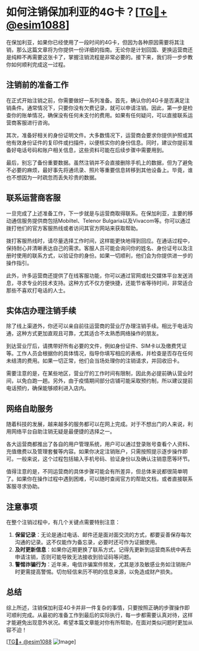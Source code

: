 # 如何注销保加利亚的4G卡？[[TG💪+ @esim1088](https://t.me/s/esim1088)]

在保加利亚，如果你已经使用了一段时间的4G卡，但因为各种原因需要将其注销，那么这篇文章将为你提供一份详细的指南。无论你是计划回国、更换运营商还是纯粹不再需要这张卡了，掌握注销流程是非常必要的。接下来，我们将一步步教你如何顺利完成这一过程。

## 注销前的准备工作

在正式开始注销之前，你需要做好一系列准备。首先，确认你的4G卡是否满足注销条件。通常情况下，只要你没有欠费记录，就可以申请注销。因此，第一步是检查你的账单情况，确保没有任何未支付的费用。如果有任何疑问，可以直接联系运营商客服进行咨询。

其次，准备好相关的身份证明文件。大多数情况下，运营商会要求你提供护照或其他有效身份证件的复印件或扫描件，以便核实你的身份信息。同时，建议你提前准备好电话号码和账户相关信息，这些资料可能在后续步骤中需要用到。

最后，别忘了备份重要数据。虽然注销并不会直接删除手机上的数据，但为了避免不必要的麻烦，最好事先将通讯录、照片等重要信息转移到其他设备上。毕竟，谁也不想因为一时疏忽而丢失珍贵的数据。

## 联系运营商客服

一旦完成了上述准备工作，下一步就是与运营商取得联系。在保加利亚，主要的移动通信服务提供商包括Mobiltel、Telenor Bulgaria以及Vivacom等。你可以通过拨打他们的官方客服热线或者访问其官方网站来获取帮助。

拨打客服热线时，请尽量选择工作时间，这样能更快地得到回应。在通话过程中，保持耐心并清晰表达自己的需求。客服人员可能会询问你的姓名、身份证号以及注册时使用的联系方式，以验证你的身份。如果一切顺利，他们会为你提供进一步的操作指引。

此外，许多运营商还提供了在线客服功能，你可以通过官网或社交媒体平台发送消息，寻求专业的技术支持。这种方式不仅方便快捷，还能节省等待时间，非常适合那些不喜欢打电话的人士。

## 实体店办理注销手续

除了线上渠道外，你还可以亲自前往运营商的营业厅办理注销手续。相比于电话沟通，这种方式更加直观且可靠，尤其适合不太熟悉网络操作的朋友。

到达营业厅后，请携带好所有必要的文件，例如身份证件、SIM卡以及缴费凭证等。工作人员会根据你的具体情况，指导你填写相应的表格，并检查是否存在任何未结清的费用。如果一切正常，他们会当场处理你的注销请求，并回收旧卡。

需要注意的是，在某些地区，营业厅的工作时间有限制，因此务必提前确认营业时间，以免白跑一趟。另外，由于疫情期间部分店铺可能采取预约制，所以建议提前电话预约，确保能够顺利进入店内。

## 网络自助服务

随着科技的发展，越来越多的服务都可以在网上完成。对于不想出门的人来说，利用网络平台自助注销无疑是最便捷的选择之一。

各大运营商都推出了各自的用户管理系统，用户可以通过登录账号查看个人资料、充值缴费以及管理套餐等内容。如果你决定注销账户，只需按照提示逐步操作即可。一般来说，这个过程包括输入手机号码、验证身份以及确认注销意愿等环节。

值得注意的是，不同运营商的具体步骤可能会有所差异，但总体来说都很简单明了。如果你在操作过程中遇到困难，可以随时查阅官方的帮助文档，或者直接联系客服寻求协助。

## 注意事项

在整个注销过程中，有几个关键点需要特别注意：

1. **保留记录**：无论是通过电话、邮件还是面对面交流的方式，都要妥善保存每次沟通的记录。这不仅能作为备忘录，必要时还可作为证据使用。
2. **及时更新信息**：如果你近期更换了联系方式，记得先更新到运营商系统中再去申请注销，否则可能导致无法接收到验证码等问题。
3. **警惕诈骗行为**：近年来，电信诈骗案件频发，尤其是涉及敏感业务如注销账户时更需提高警惕。切勿轻信来历不明的信息来源，以免造成财产损失。

## 总结

综上所述，注销保加利亚4G卡并非一件复杂的事情，只要按照正确的步骤操作即可顺利完成。从最初的准备工作到最后的实际执行，每一步都需要认真对待，这样才能避免出现意外状况。希望本篇文章能对你有所帮助，在面对类似问题时更加从容不迫！

[[TG💪+ @esim1088](https://t.me/s/esim1088) ![Image](https://i.postimg.cc/4NQfJmqS/Snipaste-2025-05-13-00-14-12.png)]